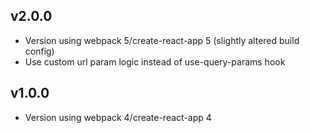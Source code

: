 ## v2.0.0

- Version using webpack 5/create-react-app 5 (slightly altered build config)
- Use custom url param logic instead of use-query-params hook

## v1.0.0

- Version using webpack 4/create-react-app 4

